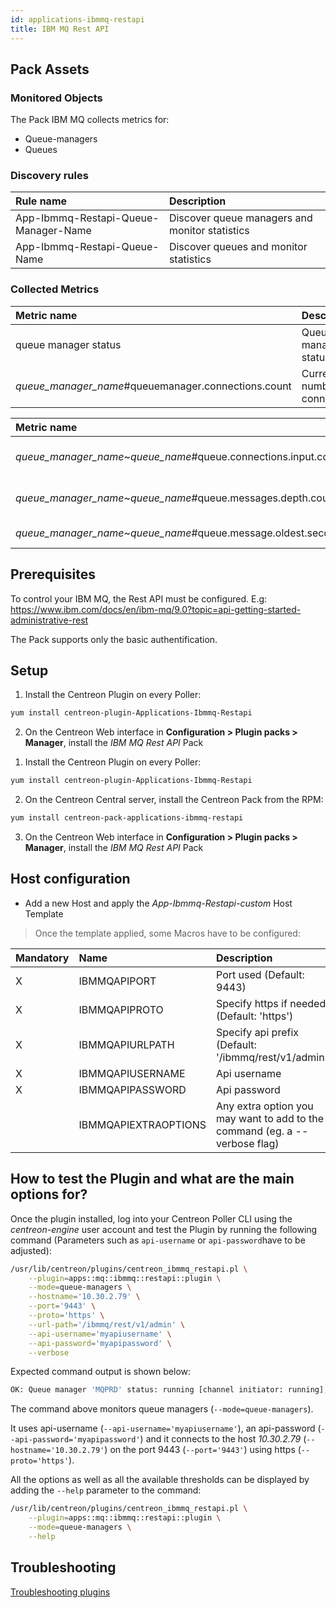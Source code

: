 ```yaml
---
id: applications-ibmmq-restapi
title: IBM MQ Rest API
---
```


## Pack Assets

### Monitored Objects

The Pack IBM MQ collects metrics for:
* Queue-managers
* Queues

### Discovery rules

<!--DOCUSAURUS_CODE_TABS-->

<!--Services-->

| Rule name                            | Description                                    |
| :----------------------------------- | :--------------------------------------------- |
| App-Ibmmq-Restapi-Queue-Manager-Name | Discover queue managers and monitor statistics |
| App-Ibmmq-Restapi-Queue-Name         | Discover queues and monitor statistics         |

<!--END_DOCUSAURUS_CODE_TABS-->

### Collected Metrics

<!--DOCUSAURUS_CODE_TABS-->

<!--Queue-managers-->

| Metric name                                           | Description                   | Unit  |
| :---------------------------------------------------- | :---------------------------- | :---- |
| queue manager status                                  | Queue manager status          |       |
| *queue\_manager_name*\#queuemanager.connections.count | Current number of connections |       |

<!--Queues-->

| Metric name                                                        | Description               | Unit  |
| :----------------------------------------------------------------- | :------------------------ | :---- |
| *queue\_manager_name*~*queue\_name*\#queue.connections.input.count | Current input connections |       |
| *queue\_manager_name*~*queue\_name*\#queue.messages.depth.count    | Current messages depth    |       |
| *queue\_manager_name*~*queue\_name*\#queue.message.oldest.seconds  | Oldest message            | s     |

<!--END_DOCUSAURUS_CODE_TABS-->

## Prerequisites

To control your IBM MQ, the Rest API must be configured.
E.g: https://www.ibm.com/docs/en/ibm-mq/9.0?topic=api-getting-started-administrative-rest

The Pack supports only the basic authentification.

## Setup

<!--DOCUSAURUS_CODE_TABS-->

<!--Online IMP Licence & IT-100 Editions-->

1. Install the Centreon Plugin on every Poller:

```bash
yum install centreon-plugin-Applications-Ibmmq-Restapi
```

2. On the Centreon Web interface in **Configuration > Plugin packs > Manager**, install the *IBM MQ Rest API* Pack

<!--Offline IMP License-->

1. Install the Centreon Plugin on every Poller:

```bash
yum install centreon-plugin-Applications-Ibmmq-Restapi
```

2. On the Centreon Central server, install the Centreon Pack from the RPM:

```bash
yum install centreon-pack-applications-ibmmq-restapi
```

3. On the Centreon Web interface in **Configuration > Plugin packs > Manager**, install the *IBM MQ Rest API* Pack

<!--END_DOCUSAURUS_CODE_TABS-->

## Host configuration

* Add a new Host and apply the *App-Ibmmq-Restapi-custom* Host Template

> Once the template applied, some Macros have to be configured:

| Mandatory | Name                 | Description                                                                |
| :-------- | :------------------- | :------------------------------------------------------------------------- |
| X         | IBMMQAPIPORT         | Port used (Default: 9443)                                                  |
| X         | IBMMQAPIPROTO        | Specify https if needed (Default: 'https')                                 |
| X         | IBMMQAPIURLPATH      | Specify api prefix (Default: '/ibmmq/rest/v1/admin')                       |
| X         | IBMMQAPIUSERNAME     | Api username                                                               |
| X         | IBMMQAPIPASSWORD     | Api password                                                               |
|           | IBMMQAPIEXTRAOPTIONS | Any extra option you may want to add to the command (eg. a --verbose flag) |

## How to test the Plugin and what are the main options for?

Once the plugin installed, log into your Centreon Poller CLI using the *centreon-engine* user account
and test the Plugin by running the following command (Parameters such as ```api-username``` or ```api-password```have to be adjusted):

```bash
/usr/lib/centreon/plugins/centreon_ibmmq_restapi.pl \
    --plugin=apps::mq::ibmmq::restapi::plugin \
    --mode=queue-managers \
    --hostname='10.30.2.79' \
    --port='9443' \
    --proto='https' \
    --url-path='/ibmmq/rest/v1/admin' \
    --api-username='myapiusername' \
    --api-password='myapipassword' \
    --verbose
```

Expected command output is shown below:

```bash
OK: Queue manager 'MQPRD' status: running [channel initiator: running], current number of connections: 43 | 'MQPRD#queuemanager.connections.count'=43;;;0;
```

The command above monitors queue managers (```--mode=queue-managers```).

It uses api-username (```--api-username='myapiusername'```), an api-password (```--api-password='myapipassword'```)
and it connects to the host _10.30.2.79_ (```--hostname='10.30.2.79'```)
on the port 9443 (```--port='9443'```) using https (```--proto='https'```).

All the options as well as all the available thresholds can be displayed by adding the  ```--help```
parameter to the command:

```bash
/usr/lib/centreon/plugins/centreon_ibmmq_restapi.pl \
    --plugin=apps::mq::ibmmq::restapi::plugin \
    --mode=queue-managers \
    --help
```

## Troubleshooting

[Troubleshooting plugins](../tutorials/troubleshooting-plugins.html#http-and-api-checks)

